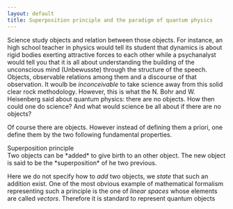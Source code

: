 ```yaml
---
layout: default
title: Superposition principle and the paradigm of quantum physics
---
```

Science study objects and relation between those objects.
For instance, an high school teacher in physics would tell its student that dynamics is about rigid bodies exerting attractive forces to each other while a psychanalyst would tell you that it is all about understanding the building of the unconscious mind (Unbewusste) through the structure of the speech.
Objects, observable relations among them and a discourse of that observation.
It woulb be *inconceivable* to take science away from this solid clear rock methodology.
However, this is what the N. Bohr and W. Heisenberg said about quantum physics: there are no objects.
How then could one do science? And what would science be all about if there are no objects?

Of course there are objects.
However instead of defining them a priori, one define them by the two following fundamental properties.

<div class="panel panel-info">
<div class="panel-heading">Superposition principle</div>
<div class="panel-body">Two objects can be *added* to give birth to an other object. The new object is said to be the *superposition* of he two previous.</div>
</div>

Here we do not specify how to *add* two objects, we *state* that such an addition exist.
One of the most obvious example of mathematical formalism representing such a principle is the one of *linear spaces* whose elements are called *vectors*.
Therefore it is standard to represent quantum objects 
